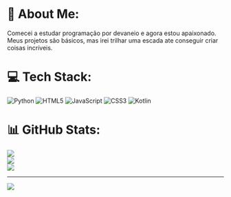 # 💫 About Me:
Comecei  a estudar programação por devaneio e agora estou apaixonado.<br>Meus projetos são básicos, mas irei trilhar uma escada ate conseguir criar coisas incríveis.


# 💻 Tech Stack:
![Python](https://img.shields.io/badge/python-3670A0?style=for-the-badge&logo=python&logoColor=ffdd54) ![HTML5](https://img.shields.io/badge/html5-%23E34F26.svg?style=for-the-badge&logo=html5&logoColor=white) ![JavaScript](https://img.shields.io/badge/javascript-%23323330.svg?style=for-the-badge&logo=javascript&logoColor=%23F7DF1E) ![CSS3](https://img.shields.io/badge/css3-%231572B6.svg?style=for-the-badge&logo=css3&logoColor=white) ![Kotlin](https://img.shields.io/badge/kotlin-%237F52FF.svg?style=for-the-badge&logo=kotlin&logoColor=white)
# 📊 GitHub Stats:
![](https://github-readme-stats.vercel.app/api?username=Renanfigueira&theme=nightowl&hide_border=true&include_all_commits=false&count_private=false)<br/>
![](https://github-readme-streak-stats.herokuapp.com/?user=Renanfigueira&theme=nightowl&hide_border=true)<br/>
![](https://github-readme-stats.vercel.app/api/top-langs/?username=Renanfigueira&theme=nightowl&hide_border=true&include_all_commits=false&count_private=false&layout=compact)

---
[![](https://visitcount.itsvg.in/api?id=Renanfigueira&icon=0&color=0)](https://visitcount.itsvg.in)

<!-- Proudly created with GPRM ( https://gprm.itsvg.in ) -->